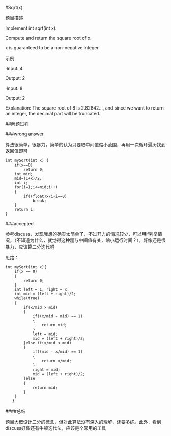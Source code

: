 #Sqrt(x)

题目描述

Implement int sqrt(int x).

Compute and return the square root of x.

x is guaranteed to be a non-negative integer.

示例

·Input: 4

 Output: 2
 
·Input: 8

 Output: 2
 
 Explanation: The square root of 8 is 2.82842..., and since we want to return an integer, the decimal part will be truncated.
 
##解题过程

###wrong answer

算法很简单，很暴力，简单的认为只要取中间值缩小范围，再用一次循环遍历找到返回值即可

```
int mySqrt(int x) {
    if(x==0)
        return 0;
    int mid;
    mid=(1+x)/2;
    int i;
    for(i=1;i<=mid;i++)
    {
        if((float)x/i-i==0)
            break;
    }
    return i;
}
```
###accepted

参考discuss，发现我想的确实太简单了，不过开方的情况较少，可以用if列举情况，（不知道为什么，就觉得这种题与中间值有关，缩小运行时间？），好像还是很暴力，应该算二分迭代吧 


思路：
```
int mySqrt(int x){
    if(x == 0)
    {
        return 0;
    }
    int left = 1, right = x;
    int mid = (left + right)/2;
    while(true)
    {
        if(x/mid > mid)
        {
            if((x/mid - mid) == 1)
            {
                return mid;
            }
            left = mid;
            mid = (left + right)/2;
        }else if(x/mid < mid)
        {
            if((mid - x/mid) == 1)
            {
                return x/mid;
            }
            right = mid;
            mid = (left + right)/2;
        }else
        {
            return mid;
        }
    }
   }
   ```
   ####总结
   
   题目大概设计二分的概念，但对此算法没有深入的理解，还要多练。此外，看到discuss好像还有牛顿迭代法，应该是个常用的工具
